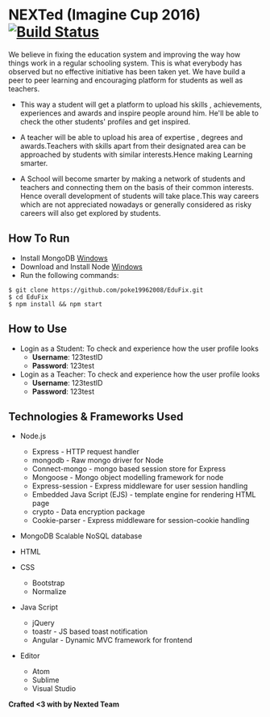 # NEXTed (Imagine Cup 2016) [![Build Status](https://travis-ci.org/poke19962008/NEXTed.svg?branch=master)](https://travis-ci.org/poke19962008/NEXTed)

We believe in fixing the education system and improving the way how things work in a regular schooling system. This is what everybody has observed but no effective initiative has been taken yet. We have build a peer to peer learning and encouraging platform for students as well as teachers.

- This way a student will get a platform to upload his skills , achievements, experiences and awards and inspire people around him. He'll be able to check the other students' profiles and get inspired.

- A teacher will be able to upload his area of expertise , degrees and awards.Teachers with skills apart from their designated area can be approached by students with similar interests.Hence making Learning smarter.

- A School will become smarter by making a network of students and teachers and connecting them on the basis of their common interests. Hence overall development of students will take place.This way careers which are not appreciated nowadays or generally considered as risky careers will also get explored by students. 


## How To Run

- Install MongoDB [Windows](https://docs.mongodb.org/manual/tutorial/install-mongodb-on-windows/)
- Download and Install Node [Windows](https://nodejs.org/en/download/)
- Run the following commands: 
```
$ git clone https://github.com/poke19962008/EduFix.git
$ cd EduFix
$ npm install && npm start
```

## How to Use

- Login as a Student: To check and experience how the user profile looks
	- **Username**: 123testID
	- **Password**: 123test
- Login as a Teacher: To check and experience how the user profile looks
	- **Username**: 123testID
	- **Password**: 123test


## Technologies & Frameworks Used

- Node.js
  - Express - HTTP request handler
  - mongodb - Raw mongo driver for Node
  - Connect-mongo - mongo based session store for Express
  -  Mongoose - Mongo object modelling framework for node
  - Express-session - Express middleware for user session handling
  - Embedded Java Script (EJS) - template engine for rendering HTML page
  - crypto - Data encryption package
  - Cookie-parser - Express middleware for session-cookie handling
  
- MongoDB
   Scalable NoSQL database

- HTML
- CSS
  - Bootstrap
  - Normalize

- Java Script
  - jQuery
  - toastr - JS based toast notification
  - Angular - Dynamic MVC framework for frontend

- Editor
  - Atom
  - Sublime
  - Visual Studio


**Crafted <3 with by Nexted Team**
